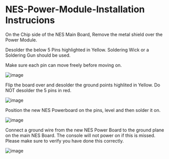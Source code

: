 # NES-Power-Module-Installation Instrucions

On the Chip side of the NES Main Board, Remove the metal shield over the Power Module.

Desolder the below 5 Pins highlighted in Yellow.  Soldering Wick or a Soldering Gun should be used.

Make sure each pin can move freely before moving on.

![image](https://user-images.githubusercontent.com/70423454/179365288-df28e6d7-2bf9-40c6-be32-d42333c60d89.png)



Flip the board over and desolder the ground points highlited in Yellow.  Do NOT desolder the 5 pins in red.

![image](https://user-images.githubusercontent.com/70423454/179365236-274d3eb5-2d6a-498c-834b-30d47d30f796.png)



Position the new NES Powerboard on the pins, level and then solder it on.

![image](https://user-images.githubusercontent.com/70423454/179365084-cbc2710f-7526-4f7e-9ab1-cdfcf5b4c739.png)



Connect a ground wire from the new NES Power Board to the ground plane on the main NES Board.
The console will not power on if this is missed.  Please make sure to verify you have done this correctly.

![image](https://user-images.githubusercontent.com/70423454/179365089-8b0a5358-f2ac-4f93-b508-0109dd2eef19.png)
